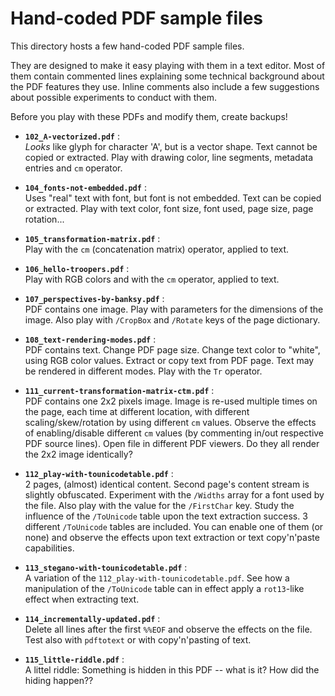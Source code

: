 # Hand-coded PDF sample files

This directory hosts a few hand-coded PDF sample files.

They are designed to make it easy playing with them in a text editor.
Most of them contain commented lines explaining some technical background about the PDF features they use.
Inline comments also include a few suggestions about possible experiments to conduct with them.

Before you play with these PDFs and modify them, create backups!

* **`102_A-vectorized.pdf`** :    
  *Looks* like glyph for character 'A', but is a vector shape.
  Text cannot be copied or extracted.
  Play with drawing color, line segments, metadata entries and `cm` operator.

* **`104_fonts-not-embedded.pdf`** :    
  Uses "real" text with font, but font is not embedded.
  Text can be copied or extracted.
  Play with text color, font size, font used, page size, page rotation...

* **`105_transformation-matrix.pdf`** :    
  Play with the `cm` (concatenation matrix) operator, applied to text.

* **`106_hello-troopers.pdf`** :    
  Play with RGB colors and with the `cm` operator, applied to text.

* **`107_perspectives-by-banksy.pdf`** :    
  PDF contains one image.
  Play with parameters for the dimensions of the image.
  Also play with `/CropBox` and `/Rotate` keys of the page dictionary.

* **`108_text-rendering-modes.pdf`** :    
  PDF contains text.
  Change PDF page size.
  Change text color to "white", using RGB color values.
  Extract or copy text from PDF page.
  Text may be rendered in different modes.
  Play with the `Tr` operator.

* **`111_current-transformation-matrix-ctm.pdf`** :    
  PDF contains one 2x2 pixels image.
  Image is re-used multiple times on the page, each time at different location, with different scaling/skew/rotation by using different `cm` values.
  Observe the effects of enabling/disable different `cm` values (by commenting in/out respective PDF source lines).
  Open file in different PDF viewers.
  Do they all render the 2x2 image identically?

* **`112_play-with-tounicodetable.pdf`** :    
  2 pages, (almost) identical content.
  Second page's content stream is slightly obfuscated.
  Experiment with the `/Widths` array for a font used by the file.
  Also play with the value for the `/FirstChar` key.
  Study the influence of the `/ToUnicode` table upon the text extraction success.
  3 different `/ToUnicode` tables are included.
  You can enable one of them (or none) and observe the effects upon text extraction or text copy'n'paste capabilities.

* **`113_stegano-with-tounicodetable.pdf`** :    
  A variation of the `112_play-with-tounicodetable.pdf`.
  See how a manipulation of the `/ToUnicode` table can in effect apply a `rot13`-like effect when extracting text.

* **`114_incrementally-updated.pdf`** :    
  Delete all lines after the first `%%EOF` and observe the effects on the file.
  Test also with `pdftotext` or with copy'n'pasting of text.

* **`115_little-riddle.pdf`** :    
  A littel riddle: Something is hidden in this PDF -- what is it?
  How did the hiding happen??


